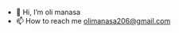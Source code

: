 - 👋 Hi, I’m oli manasa
- 📫 How to reach me olimanasa206@gmail.com

<!---
olimanasa/olimanasa is a ✨ special ✨ repository because its `README.md` (this file) appears on your GitHub profile.
You can click the Preview link to take a look at your changes.
--->
